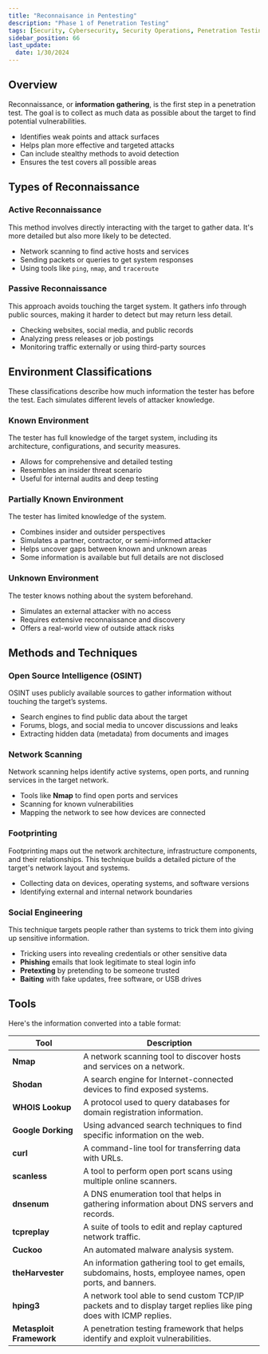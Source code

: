 ```yaml
---
title: "Reconnaisance in Pentesting"
description: "Phase 1 of Penetration Testing"
tags: [Security, Cybersecurity, Security Operations, Penetration Testing, Security Assessment, Security Testing]
sidebar_position: 66
last_update:
  date: 1/30/2024
---
```



## Overview

Reconnaissance, or **information gathering**, is the first step in a penetration test. The goal is to collect as much data as possible about the target to find potential vulnerabilities.

- Identifies weak points and attack surfaces
- Helps plan more effective and targeted attacks
- Can include stealthy methods to avoid detection
- Ensures the test covers all possible areas


## Types of Reconnaissance

### Active Reconnaissance

This method involves directly interacting with the target to gather data. It's more detailed but also more likely to be detected.

- Network scanning to find active hosts and services
- Sending packets or queries to get system responses
- Using tools like `ping`, `nmap`, and `traceroute`


### Passive Reconnaissance

This approach avoids touching the target system. It gathers info through public sources, making it harder to detect but may return less detail.

- Checking websites, social media, and public records
- Analyzing press releases or job postings
- Monitoring traffic externally or using third-party sources


## Environment Classifications 

These classifications describe how much information the tester has before the test. Each simulates different levels of attacker knowledge.


### Known Environment

The tester has full knowledge of the target system, including its architecture, configurations, and security measures. 

- Allows for comprehensive and detailed testing
- Resembles an insider threat scenario
- Useful for internal audits and deep testing

### Partially Known Environment

The tester has limited knowledge of the system.

- Combines insider and outsider perspectives
- Simulates a partner, contractor, or semi-informed attacker
- Helps uncover gaps between known and unknown areas
- Some information is available but full details are not disclosed


### Unknown Environment

The tester knows nothing about the system beforehand.

- Simulates an external attacker with no access
- Requires extensive reconnaissance and discovery
- Offers a real-world view of outside attack risks


## Methods and Techniques

### Open Source Intelligence (OSINT)

OSINT uses publicly available sources to gather information without touching the target’s systems.

- Search engines to find public data about the target
- Forums, blogs, and social media to uncover discussions and leaks
- Extracting hidden data (metadata) from documents and images

### Network Scanning

Network scanning helps identify active systems, open ports, and running services in the target network.

- Tools like **Nmap** to find open ports and services
- Scanning for known vulnerabilities
- Mapping the network to see how devices are connected


### Footprinting

Footprinting maps out the network architecture, infrastructure components, and their relationships. This technique builds a detailed picture of the target's network layout and systems.

- Collecting data on devices, operating systems, and software versions
- Identifying external and internal network boundaries

### Social Engineering

This technique targets people rather than systems to trick them into giving up sensitive information.

- Tricking users into revealing credentials or other sensitive data
- **Phishing** emails that look legitimate to steal login info
- **Pretexting** by pretending to be someone trusted
- **Baiting** with fake updates, free software, or USB drives


## Tools 

Here's the information converted into a table format:

| **Tool**                  | **Description**                                                                                  |
|---------------------------|-------------------------------------------------------------
| **Nmap**                  | A network scanning tool to discover hosts and services on a network.                             |
| **Shodan**                | A search engine for Internet-connected devices to find exposed systems.                          |
| **WHOIS Lookup**          | A protocol used to query databases for domain registration information.                          |
| **Google Dorking**        | Using advanced search techniques to find specific information on the web.                        |
| **curl**                  | A command-line tool for transferring data with URLs.                                             |
| **scanless**              | A tool to perform open port scans using multiple online scanners.                                |
| **dnsenum**               | A DNS enumeration tool that helps in gathering information about DNS servers and records.         |
| **tcpreplay**             | A suite of tools to edit and replay captured network traffic.                                     |
| **Cuckoo**                | An automated malware analysis system.                                                            |
| **theHarvester**          | An information gathering tool to get emails, subdomains, hosts, employee names, open ports, and banners. |
| **hping3**                | A network tool able to send custom TCP/IP packets and to display target replies like ping does with ICMP replies. |
| **Metasploit Framework**  | A penetration testing framework that helps identify and exploit vulnerabilities.                  |

